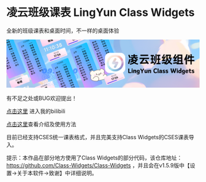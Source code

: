 # 凌云班级课表 LingYun Class Widgets

全新的班级课表和桌面时间，不一样的桌面体验

![介绍](Resource/png/凌云班级组件.png)

有不足之处或BUG欢迎提出！


[点击这里](https://space.bilibili.com/627622081) 进入我的bilibili

[点击这里](https://www.yuque.com/yamikani/shrqm0/zlb4xtflki2flnw2)查看介绍及使用方法

目前已经支持CSES统一课表格式，并且完美支持Class Widgets的CSES课表导入。


提示：本作品在部分地方使用了Class Widgets的部分代码，该仓库地址：https://github.com/Class-Widgets/Class-Widgets ，并且会在v1.5.9版中【设置->关于本软件->致谢】中详细说明。

